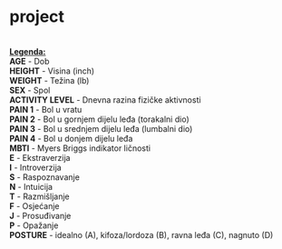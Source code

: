 # project
<br>
<u><b>Legenda:</b><br></u>
<b>AGE</b> - Dob<br>
<b>HEIGHT</b> - Visina (inch)<br>
<b>WEIGHT</b> - Težina (lb)<br>
<b>SEX</b> - Spol<br>
<b>ACTIVITY LEVEL</b> - Dnevna razina fizičke aktivnosti<br>
<b>PAIN 1</b> - Bol u vratu<br>
<b>PAIN 2</b> - Bol u gornjem dijelu leđa (torakalni dio)<br>
<b>PAIN 3</b> - Bol u srednjem dijelu leđa (lumbalni dio)<br>
<b>PAIN 4</b> - Bol u donjem dijelu leđa<br>
<b>MBTI</b> - Myers Briggs indikator ličnosti<br>
<b>E</b> - Ekstraverzija<br>
<b>I</b> - Introverzija<br>
<b>S</b> - Raspoznavanje<br>
<b>N</b> - Intuicija<br>
<b>T</b> - Razmišljanje<br>
<b>F</b> - Osjećanje<br>
<b>J</b> - Prosuđivanje<br>
<b>P</b> - Opažanje<br>
<b>POSTURE</b> - idealno (A), kifoza/lordoza (B), ravna leđa (C), nagnuto (D)
